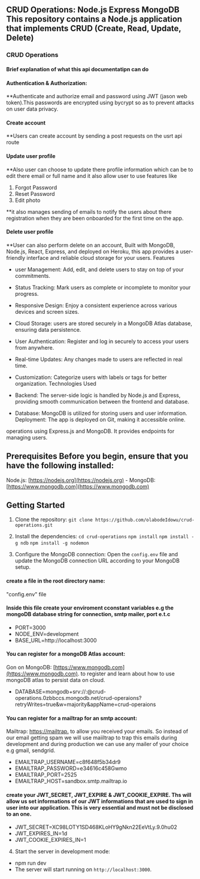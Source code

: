 ## CRUD Operations: Node.js Express MongoDB This repository contains a Node.js application that implements CRUD (Create, Read, Update, Delete)

### CRUD Operations

#### Brief explanation of what this api documentatipn can do

#### Authentication & Authorization:

\*\*Authenticate and authorize email and password using JWT (jason web token).This passwords are encrypted using bycrypt so as to prevent attacks on user data privacy.

#### Create account

\*\*Users can create account by sending a post requests on the usrt api route

#### Update user profile

\*\*Also user can choose to update there profile information which can be to edit there email or full name and it also allow user to use features like

1. Forgot Password
2. Reset Password
3. Edit photo

\*\*it also manages sending of emails to notify the users about there registration when they are been onboarded for the first time on the app.

#### Delete user profile

\*\*User can also perform delete on an account, Built with MongoDB, Node.js, React, Express, and deployed on Heroku, this app provides a user-friendly interface and reliable cloud storage for your users.
Features

- user Management: Add, edit, and delete users to stay on top of your commitments.
- Status Tracking: Mark users as complete or incomplete to monitor your progress.
- Responsive Design: Enjoy a consistent experience across various devices and screen sizes.
- Cloud Storage: users are stored securely in a MongoDB Atlas database, ensuring data persistence.
- User Authentication: Register and log in securely to access your users from anywhere.
- Real-time Updates: Any changes made to users are reflected in real time.
- Customization: Categorize users with labels or tags for better organization.
  Technologies Used

- Backend: The server-side logic is handled by Node.js and Express, providing smooth communication between the frontend and database.
- Database: MongoDB is utilized for storing users and user information.
  Deployment: The app is deployed on Git, making it accessible online.

operations using Express.js and MongoDB. It provides endpoints for managing users.

## Prerequisites Before you begin, ensure that you have the following installed:

Node.js: [https://nodejs.org](https://nodejs.org) - MongoDB: [https://www.mongodb.com](https://www.mongodb.com)

## Getting Started

1.  Clone the repository: `git clone https://github.com/olabodeIdowu/crud-operations.git`
2.  Install the dependencies:
    `cd crud-operations`
    `npm install`
    `npm install -g ndb`
    `npm install -g nodemon`

3.  Configure the MongoDB connection: Open the `config.env` file and update the MongoDB connection URL according to your MongoDB setup.

#### create a file in the root directory name:

"config.env" file

#### Inside this file create your enviroment cconstant variables e.g the mongoDB database string for connection, smtp mailer, port e.t.c

- PORT=3000
- NODE_ENV=development
- BASE_URL=http://localhost:3000

#### You can register for a mongoDB Atlas account:

Gon on MongoDB: [https://www.mongodb.com](https://www.mongodb.com). to register and learn about how to use mongoDB atlas to persist data on cloud.

- DATABASE=mongodb+srv://<USERNAME>:<PASSWORD>@crud-operations.0zbbccs.mongodb.net/crud-operaions?retryWrites=true&w=majority&appName=crud-operaions

#### You can register for a mailtrap for an smtp account:

Mailtrap: [https://mailtrap.](https://mailtrap.io) to allow you received your emails. So instead of our email getting spam we will use maiiltrap to trap this emails during development and during production we can use any mailer of your choice e.g gmail, sendgrid.

- EMAILTRAP_USERNAME=c8f648f5b34dr9
- EMAILTRAP_PASSWORD=e34616c458Gwmo
- EMAILTRAP_PORT=2525
- EMAILTRAP_HOST=sandbox.smtp.mailtrap.io

#### create your JWT_SECRET, JWT_EXPIRE & JWT_COOKIE_EXPIRE. Ths will allow us set informations of our JWT informations that are used to sign in user into our application. This is very essential and must not be disclosed to an one.

- JWT_SECRET=XC98LOTY1SD468KLoHY9gNkn22EeVtLy.9.0hu02
- JWT_EXPIRES_IN=1d
- JWT_COOKIE_EXPIRES_IN=1

4. Start the server in development mode:

- npm run dev
- The server will start running on `http://localhost:3000`.
